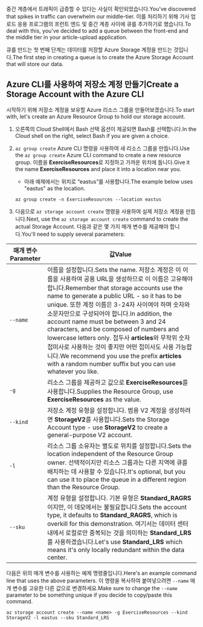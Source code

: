 <span data-ttu-id="6e588-101">중간 계층에서 트래픽이 급증할 수 있다는 사실이 확인되었습니다.</span><span class="sxs-lookup"><span data-stu-id="6e588-101">You've discovered that spikes in traffic can overwhelm our middle-tier.</span></span> <span data-ttu-id="6e588-102">이를 처리하기 위해 기사 업로드 응용 프로그램의 프런트 엔드 및 중간 계층 사이에 큐를 추가하기로 했습니다.</span><span class="sxs-lookup"><span data-stu-id="6e588-102">To deal with this, you've decided to add a queue between the front-end and the middle tier in your article-upload application.</span></span>

<span data-ttu-id="6e588-103">큐를 만드는 첫 번째 단계는 데이터를 저장할 Azure Storage 계정을 만드는 것입니다.</span><span class="sxs-lookup"><span data-stu-id="6e588-103">The first step in creating a queue is to create the Azure Storage Account that will store our data.</span></span>

## <a name="create-a-storage-account-with-the-azure-cli"></a><span data-ttu-id="6e588-104">Azure CLI를 사용하여 저장소 계정 만들기</span><span class="sxs-lookup"><span data-stu-id="6e588-104">Create a Storage Account with the Azure CLI</span></span>

<span data-ttu-id="6e588-105">시작하기 위해 저장소 계정을 보유할 Azure 리소스 그룹을 만들어보겠습니다.</span><span class="sxs-lookup"><span data-stu-id="6e588-105">To start with, let's create an Azure Resource Group to hold our storage account.</span></span>

1. <span data-ttu-id="6e588-106">오른쪽의 Cloud Shell에서 Bash 선택 옵션이 제공되면 Bash를 선택합니다.</span><span class="sxs-lookup"><span data-stu-id="6e588-106">In the Cloud shell on the right, select Bash if you are given a choice.</span></span>

1. <span data-ttu-id="6e588-107">`az group create` Azure CLI 명령을 사용하여 새 리소스 그룹을 만듭니다.</span><span class="sxs-lookup"><span data-stu-id="6e588-107">Use the `az group create` Azure CLI command to create a new resource group.</span></span> <span data-ttu-id="6e588-108">이름을 **ExerciseResources**로 지정하고 가까운 위치에 둡니다.</span><span class="sxs-lookup"><span data-stu-id="6e588-108">Give it the name **ExerciseResources** and place it into a location near you.</span></span> 
    - <span data-ttu-id="6e588-109">아래 예제에서는 위치로 “eastus”를 사용합니다.</span><span class="sxs-lookup"><span data-stu-id="6e588-109">The example below uses "eastus" as the location.</span></span>

    ```azurecli
    az group create -n ExerciseResources --location eastus
    ```
        
1. <span data-ttu-id="6e588-110">다음으로 `az storage account create` 명령을 사용하여 실제 저장소 계정을 만듭니다.</span><span class="sxs-lookup"><span data-stu-id="6e588-110">Next, use the `az storage account create` command to create the actual Storage Account.</span></span> <span data-ttu-id="6e588-111">다음과 같은 몇 가지 매개 변수를 제공해야 합니다.</span><span class="sxs-lookup"><span data-stu-id="6e588-111">You'll need to supply several parameters:</span></span>

| <span data-ttu-id="6e588-112">매개 변수</span><span class="sxs-lookup"><span data-stu-id="6e588-112">Parameter</span></span> | <span data-ttu-id="6e588-113">값</span><span class="sxs-lookup"><span data-stu-id="6e588-113">Value</span></span> |
|-----------|-------|
| `--name`  | <span data-ttu-id="6e588-114">이름을 설정합니다.</span><span class="sxs-lookup"><span data-stu-id="6e588-114">Sets the name.</span></span> <span data-ttu-id="6e588-115">저장소 계정은 이 이름을 사용하여 공용 URL을 생성하므로 이 이름은 고유해야 합니다.</span><span class="sxs-lookup"><span data-stu-id="6e588-115">Remember that storage accounts use the name to generate a public URL - so it has to be unique.</span></span> <span data-ttu-id="6e588-116">또한 계정 이름은 3-24자 사이여야 하며 숫자와 소문자만으로 구성되어야 합니다.</span><span class="sxs-lookup"><span data-stu-id="6e588-116">In addition, the account name must be between 3 and 24 characters, and be composed of numbers and lowercase letters only.</span></span> <span data-ttu-id="6e588-117">접두사 **articles**와 무작위 숫자 접미사로 사용하는 것이 좋지만 어떤 접미사도 사용 가능합니다.</span><span class="sxs-lookup"><span data-stu-id="6e588-117">We recommend you use the prefix **articles** with a random number suffix but you can use whatever you like.</span></span> |
| `-g`        | <span data-ttu-id="6e588-118">리소스 그룹을 제공하고 값으로 **ExerciseResources**를 사용합니다.</span><span class="sxs-lookup"><span data-stu-id="6e588-118">Supplies the Resource Group, use **ExerciseResources** as the value.</span></span> |
| `--kind`    | <span data-ttu-id="6e588-119">저장소 계정 유형을 설정합니다. 범용 V2 계정을 생성하려면 **StorageV2**를 사용합니다.</span><span class="sxs-lookup"><span data-stu-id="6e588-119">Sets the Storage Account type - use **StorageV2** to create a general-purpose V2 account.</span></span> |
| `-l`        | <span data-ttu-id="6e588-120">리소스 그룹 소유자는 별도로 위치를 설정합니다.</span><span class="sxs-lookup"><span data-stu-id="6e588-120">Sets the location independent of the Resource Group owner.</span></span> <span data-ttu-id="6e588-121">선택적이지만 리소스 그룹과는 다른 지역에 큐를 배치하는 데 사용할 수 있습니다.</span><span class="sxs-lookup"><span data-stu-id="6e588-121">It's optional, but you can use it to place the queue in a different region than the Resource Group.</span></span> |
| `--sku`     | <span data-ttu-id="6e588-122">계정 유형을 설정합니다. 기본 유형은 **Standard_RAGRS**이지만, 이 데모에서는 불필요합니다.</span><span class="sxs-lookup"><span data-stu-id="6e588-122">Sets the account type, it defaults to **Standard_RAGRS**, which is overkill for this demonstration.</span></span> <span data-ttu-id="6e588-123">여기서는 데이터 센터 내에서 로컬로만 중복되는 것을 의미하는 **Standard_LRS**를 사용하겠습니다.</span><span class="sxs-lookup"><span data-stu-id="6e588-123">Let's use **Standard_LRS** which means it's only locally redundant within the data center.</span></span> |

<span data-ttu-id="6e588-124">다음은 위의 매개 변수를 사용하는 예제 명령줄입니다.</span><span class="sxs-lookup"><span data-stu-id="6e588-124">Here's an example command line that uses the above parameters.</span></span> <span data-ttu-id="6e588-125">이 명령을 복사하여 붙여넣으려면 `--name` 매개 변수를 고유한 다른 값으로 변경하세요.</span><span class="sxs-lookup"><span data-stu-id="6e588-125">Make sure to change the `--name` parameter to be something unique if you decide to copy/paste this command.</span></span>

```azurecli
az storage account create --name <name> -g ExerciseResources --kind StorageV2 -l eastus --sku Standard_LRS
```